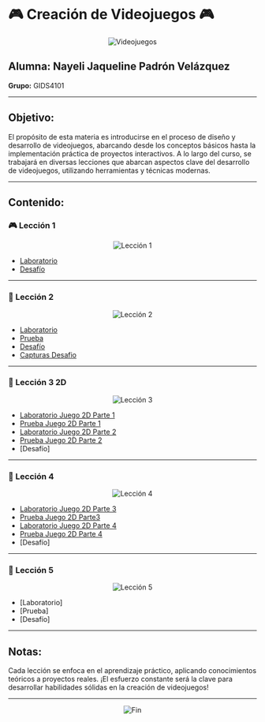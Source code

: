 # 🎮 Creación de Videojuegos 🎮

<p align="center">
  <img src="https://i.gifer.com/5bux.gif" alt="Videojuegos">
  
</p>

## Alumna: Nayeli Jaqueline Padrón Velázquez  
**Grupo:** GIDS4101

---

## Objetivo:
El propósito de esta materia es introducirse en el proceso de diseño y desarrollo de videojuegos, abarcando desde los conceptos básicos hasta la implementación práctica de proyectos interactivos. A lo largo del curso, se trabajará en diversas lecciones que abarcan aspectos clave del desarrollo de videojuegos, utilizando herramientas y técnicas modernas.

---

## Contenido:

### 🎮 Lección 1
<p align="center">
  <img src="https://media.tenor.com/hEQj4yw2vmkAAAAC/start-game.gif" alt="Lección 1">
</p>

- [Laboratorio](https://github.com/Nayelipadron24/Videojuegos/blob/main/Prototipo1_NayeliJaquelinePadronVelazquez.unitypackage)  
- [Desafío](https://github.com/Nayelipadron24/Videojuegos/blob/main/NJPV_Desafio1.unitypackage)

---

### 🌟 Lección 2
<p align="center">
  <img src="https://www.cinepremiere.com.mx/wp-content/uploads/2020/04/videojuegos-2.gif" alt="Lección 2">
</p>

- [Laboratorio](https://github.com/Nayelipadron24/Videojuegos/blob/main/Prototipo2_NayeliJaquelinePadronVelazquez.unitypackage)  
- [Prueba](https://github.com/Nayelipadron24/Videojuegos/blob/main/CapturasPrototipo2.docx)  
- [Desafío](https://github.com/Nayelipadron24/Videojuegos/blob/main/NJPV_Desafio2.unitypackage)
- [Capturas Desafio](https://github.com/Nayelipadron24/Videojuegos/blob/main/Desafio2.pdf)

---

### 🤖 Lección 3 2D
<p align="center">
  <img src="https://pa1.narvii.com/6383/7199b02cf88e01e699517d49f223faae8661107b_hq.gif" alt="Lección 3">
</p>

- [Laboratorio Juego 2D Parte 1](https://github.com/Nayelipadron24/Videojuegos/blob/main/Prototipo3_NayeliJaquelinePadronVelazquez.unitypackage)  
- [Prueba Juego 2D Parte 1](https://github.com/Nayelipadron24/Videojuegos/blob/main/CapturasPrototipo2.docx)
- [Laboratorio Juego 2D Parte 2](https://github.com/Nayelipadron24/Videojuegos/blob/main/Prototipo3Parte2_NayeliJaquelinePadronVelazquez.unitypackage)  
- [Prueba Juego 2D Parte 2](https://github.com/Nayelipadron24/Videojuegos/blob/main/CapturasPrototipo3_parte2.pdf)  
- [Desafío]

---

### 🎨 Lección 4
<p align="center">
  <img src="https://th.bing.com/th/id/OIP.8VEthqeSedWesicGWnl7ygAAAA?rs=1&pid=ImgDetMain" alt="Lección 4">
</p>

- [Laboratorio Juego 2D Parte 3](https://github.com/Nayelipadron24/Videojuegos/blob/main/Prototipo4Parte1_NayeliJaquelinePadronVelazquez.unitypackage)  
- [Prueba Juego 2D Parte3](https://github.com/Nayelipadron24/Videojuegos/blob/main/CapturasManual3.pdf)
- [Laboratorio Juego 2D Parte 4](https://github.com/Nayelipadron24/Videojuegos/blob/main/Prototipo4Parte2_NayeliJaquelinePadronVelazquez.unitypackage)
- [Prueba Juego 2D Parte 4](https://github.com/Nayelipadron24/Videojuegos/blob/main/CapturasManual4.pdf)
- [Desafío]  

---

### 🚀 Lección 5
<p align="center">
  <img src="https://th.bing.com/th/id/OIP.8VEthqeSedWesicGWnl7ygAAAA?rs=1&pid=ImgDetMain" alt="Lección 5">
</p>

- [Laboratorio]  
- [Prueba]  
- [Desafío]

---

## Notas:
Cada lección se enfoca en el aprendizaje práctico, aplicando conocimientos teóricos a proyectos reales. ¡El esfuerzo constante será la clave para desarrollar habilidades sólidas en la creación de videojuegos!

---

<p align="center">
  <img src="https://media.giphy.com/media/5GoVLqeAOo6PK/giphy.gif" alt="Fin">
</p>
